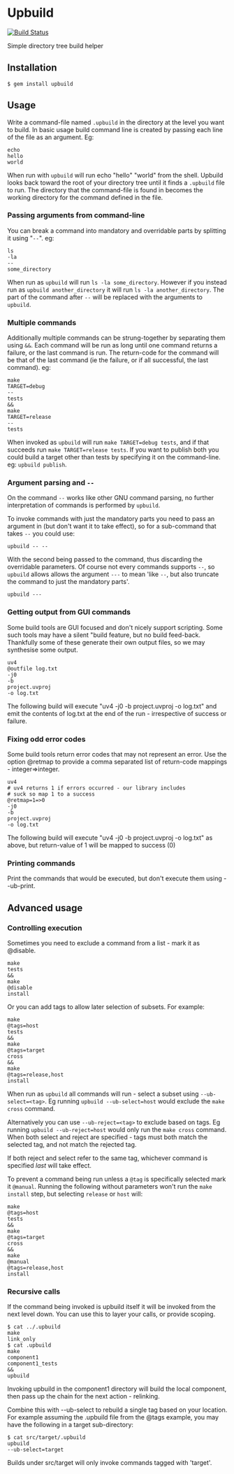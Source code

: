 # Upbuild

[![Build Status](https://travis-ci.org/whitty/upbuild.svg?branch=master)](https://travis-ci.org/whitty/upbuild)

Simple directory tree build helper

## Installation

    $ gem install upbuild

## Usage

Write a command-file named `.upbuild` in the directory at the level you
want to build.  In basic usage build command line is created by
passing each line of the file as an argument.  Eg:

    echo
    hello
    world

When run with `upbuild` will run echo "hello" "world" from the shell.
Upbuild looks back toward the root of your directory tree until it
finds a `.upbuild` file to run.  The directory that the command-file
is found in becomes the working directory for the command defined in
the file.

### Passing arguments from command-line

You can break a command into mandatory and overridable parts by
splitting it using "`--`".  eg:

    ls
    -la
    --
    some_directory

When run as `upbuild` will run `ls -la some_directory`.  However if
you instead run as `upbuild another_directory` it will run `ls -la
another_directory`.  The part of the command after `--` will be
replaced with the arguments to `upbuild`.

### Multiple commands

Additionally multiple commands can be strung-together by separating
them using `&&`.  Each command will be run as long until one command
returns a failure, or the last command is run.  The return-code for
the command will be that of the last command (ie the failure, or if
all successful, the last command).  eg:

    make
    TARGET=debug
    --
    tests
    &&
    make
    TARGET=release
    --
    tests

When invoked as `upbuild` will run `make TARGET=debug tests`, and if
that succeeds run `make TARGET=release tests`.  If you want to publish
both you could build a target other than tests by specifying it on the
command-line.  eg: `upbuild publish`.

### Argument parsing and `--`

On the command `--` works like other GNU command parsing, no further
interpretation of commands is performed by `upbuild`.

To invoke commands with just the mandatory parts you need to pass an
argument in (but don't want it to take effect), so for a sub-command
that takes `--` you could use:

```
upbuild -- --
```

With the second being passed to the command, thus discarding the
overridable parameters.  Of course not every commands supports `--`,
so `upbuild` allows allows the argument `---` to mean 'like `--`, but
also truncate the command to just the mandatory parts'.

```
upbuild ---
```

### Getting output from GUI commands

Some build tools are GUI focused and don't nicely support
scripting. Some such tools may have a silent "build feature, but no
build feed-back.  Thankfully some of these generate their own output
files, so we may synthesise some output.

    uv4
    @outfile log.txt
    -j0
    -b
    project.uvproj
    -o log.txt

The following build will execute "uv4 -j0 -b project.uvproj -o
log.txt" and emit the contents of log.txt at the end of the run -
irrespective of success or failure.

### Fixing odd error codes

Some build tools return error codes that may not represent an error.
Use the option @retmap to provide a comma separated list of
return-code mappings - integer=>integer.

    uv4
    # uv4 returns 1 if errors occurred - our library includes
    # suck so map 1 to a success
    @retmap=1=>0
    -j0
    -b
    project.uvproj
    -o log.txt

The following build will execute "uv4 -j0 -b project.uvproj -o
log.txt" as above, but return-value of 1 will be mapped to success (0)

### Printing commands

Print the commands that would be executed, but don't execute them
using --ub-print.

## Advanced usage

### Controlling execution

Sometimes you need to exclude a command from a list - mark it as
@disable.

    make
    tests
    &&
    make
    @disable
    install

Or you can add tags to allow later selection of subsets.  For example:

    make
    @tags=host
    tests
    &&
    make
    @tags=target
    cross
    &&
    make
    @tags=release,host
    install

When run as `upbuild` all commands will run - select a subset using
`--ub-select=<tag>`.  Eg running `upbuild --ub-select=host` would
exclude the `make cross` command.

Alternatively you can use `--ub-reject=<tag>` to exclude based on
tags.   Eg running `upbuild --ub-reject=host` would
only run the `make cross` command.  When both select and reject are
specified - tags must both match the selected tag, and not match the
rejected tag.

If both reject and select refer to the same tag, whichever command is
specified *last* will take effect.

To prevent a command being run unless a `@tag` is specifically selected mark it `@manual`.  Running the following without parameters won't run the `make install` step, but selecting `release` or `host` will:

```
make
@tags=host
tests
&&
make
@tags=target
cross
&&
make
@manual
@tags=release,host
install
```

### Recursive calls

If the command being invoked is upbuild itself it will be invoked from
the next level down.  You can use this to layer your calls, or provide
scoping.

    $ cat ../.upbuild
    make
    link_only
    $ cat .upbuild
    make
    component1
    component1_tests
    &&
    upbuild

Invoking upbuild in the component1 directory will build the local
component, then pass up the chain for the next action - relinking.

Combine this with --ub-select to rebuild a single tag based on your
location.  For example assuming the .upbuild file from the @tags
example, you may have the following in a target sub-directory:

    $ cat src/target/.upbuild
    upbuild
    --ub-select=target

Builds under src/target will only invoke commands tagged with
'target'.
